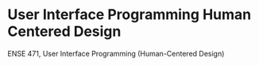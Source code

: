 # User Interface Programming Human Centered Design 
ENSE 471, User Interface Programming (Human-Centered Design)
